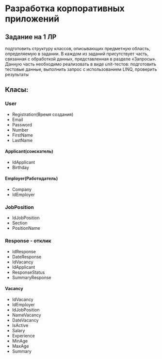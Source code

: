 # Разработка корпоративных приложений

## Задание на 1 ЛР 
подготовить структуру классов, описывающих предметную область, определяемую в задании. 
В каждом из заданий присутствует часть, связанная с обработкой данных, представленная в разделе «Запросы». 
Данную часть необходимо реализовать в виде unit-тестов: подготовить тестовые данные, выполнить запрос 
с использованием LINQ, проверить результаты
## Класы:
### User
+ Registration(Время создания)
+ Email
+ Password
+ Number
+ FirstName
+ LastName

#### Applicant(соискатель)
+ IdApplicant
+ Birthday
  

#### Employer(Работодатель)
+ Company
+ IdEmployer

### JobPosition
+ IdJobPosition
+ Section
+ PositionName

### Response - отклик
+ IdResponse
+ DateResponse
+ IdVacancy
+ IdApplicant
+ ResponseStatus
+ SummaryResponse

#### Vacancy
+ IdVacancy
+ IdEmployer
+ IdJobPosition
+ NameVacancy
+ DateVacancy
+ IsActive
+ Salary
+ Experience
+ MinAge
+ MaxAge
+ Summary
